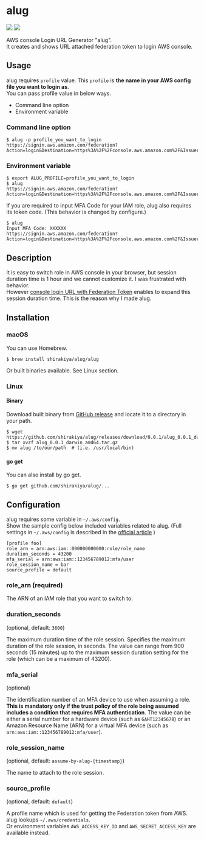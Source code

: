 # alug
![](https://github.com/shirakiya/alug/workflows/Go/badge.svg?branch=master) ![](https://github.com/shirakiya/alug/workflows/Release/badge.svg)  

AWS console Login URL Generator "alug".  
It creates and shows URL attached federation token to login AWS console.


## Usage
alug requires `profile` value. This `profile` is **the name in your AWS config file you want to login as**.  
You can pass profile value in below ways.

- Command line option
- Environment variable

### Command line option
```
$ alug -p profile_you_want_to_login
https://signin.aws.amazon.com/federation?Action=login&Destination=https%3A%2F%2Fconsole.aws.amazon.com%2F&Issuer=IssuedByAlug&SigninToken=XXXXXXXXXX...
```

### Environment variable
```
$ export ALUG_PROFILE=profile_you_want_to_login
$ alug
https://signin.aws.amazon.com/federation?Action=login&Destination=https%3A%2F%2Fconsole.aws.amazon.com%2F&Issuer=IssuedByAlug&SigninToken=XXXXXXXXXX...
```


If you are required to input MFA Code for your IAM role, alug also requires its token code.
(This behavior is changed by configure.)

```
$ alug
Input MFA Code: XXXXXX
https://signin.aws.amazon.com/federation?Action=login&Destination=https%3A%2F%2Fconsole.aws.amazon.com%2F&Issuer=IssuedByAlug&SigninToken=XXXXXXXXXX...
```


## Description
It is easy to switch role in AWS console in your browser, but session duration time is 1 hour
and we cannot customize it. I was frustrated with behavior.  
However [console login URL with Federation Token](https://docs.aws.amazon.com/IAM/latest/UserGuide/id_roles_providers_enable-console-custom-url.html)
enables to expand this session duration time. This is the reason why I made alug.


## Installation
### macOS
You can use Homebrew.

```
$ brew install shirakiya/alug/alug
```

Or built binaries available. See Linux section.

### Linux
#### Binary
Download built binary from [GitHub release](https://github.com/shirakiya/alug/releases) and locate it to a directory in your path.

```
$ wget https://github.com/shirakiya/alug/releases/download/0.0.1/alug_0.0.1_darwin_amd64.tar.gz
$ tar xvzf alug_0.0.1_darwin_amd64.tar.gz
$ mv alug /to/our/path  # (i.e. /usr/local/bin)
```

#### go get
You can also install by go get.

```
$ go get github.com/shirakiya/alug/...
```


## Configuration
alug requires some variable in `~/.aws/config`.  
Show the sample config below included variables related to alug.
(Full settings in `~/.aws/config` is described in the [official article](https://docs.aws.amazon.com/cli/latest/userguide/cli-configure-files.html) )

```
[profile foo]
role_arn = arn:aws:iam::000000000000:role/role_name
duration_seconds = 43200
mfa_serial = arn:aws:iam::123456789012:mfa/user
role_session_name = bar
source_profile = default
```

### role_arn (required)
The ARN of an IAM role that you want to switch to.

### duration_seconds
(optional, default: `3600`)  

The maximum duration time of the role session.
Specifies the maximum duration of the role session, in seconds. The value can range
from 900 seconds (15 minutes) up to the maximum session duration setting for the role
(which can be a maximum of 43200).

### mfa_serial
(optional)  

The identification number of an MFA device to use when assuming a role. **This is mandatory
only if the trust policy of the role being assumed includes a condition that requires MFA
authentication**. The value can be either a serial number for a hardware device (such as `GAHT12345678`)
or an Amazon Resource Name (ARN) for a virtual MFA device (such as `arn:aws:iam::123456789012:mfa/user`).

### role_session_name
(optional, default: `assume-by-alug-{timestamp}`)  

The name to attach to the role session.

### source_profile
(optional, default: `default`)  

A profile name which is used for getting the Federation token from AWS. alug lookups
`~/.aws/credentials`.  
Or environment variables `AWS_ACCESS_KEY_ID` and `AWS_SECRET_ACCESS_KEY` are available instead.
